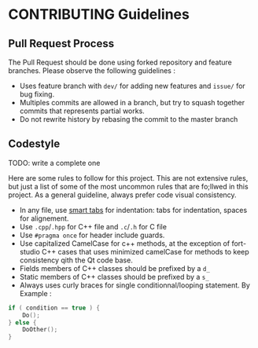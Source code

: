 # CONTRIBUTING Guidelines

## Pull Request Process

The Pull Request should be done using forked repository and feature
branches. Please observe the following guidelines :

 * Uses feature branch with `dev/` for adding new features and
   `issue/` for bug fixing.
 * Multiples commits are allowed in a branch, but try to squash
   together commits that represents partial works.
 * Do not rewrite history by rebasing the commit to the master branch

## Codestyle

TODO: write a complete one

Here are some rules to follow for this project. This are not extensive
rules, but just a list of some of the most uncommon rules that are
fo;llwed in this project. As a general guideline, always prefer code
visual consistency.

  * In any file, use [smart tabs](https://www.emacswiki.org/emacs/SmartTabs)
    for indentation: tabs for indentation, spaces for alignement.
  * Use `.cpp`/`.hpp` for C++ file and `.c`/`.h` for C file
  * Use `#pragma once` for header include guards.
  * Use capitalized CamelCase for c++ methods, at the exception of
    fort-studio C++ cases that uses minimized camelCase for methods to
    keep consistency qith the Qt code base.
  * Fields members of C++ classes should be prefixed by a `d_`
  * Static members of C++ classes should be prefixed by a `s_`
  * Always uses curly braces for single conditionnal/looping statement. By Example :
```c++
if ( condition == true ) {
	Do();
} else {
	DoOther();
}
```
